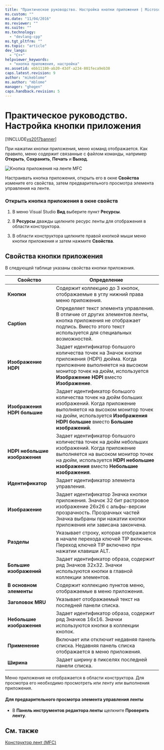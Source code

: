 ```yaml
---
title: "Практическое руководство. Настройка кнопки приложения | Microsoft Docs"
ms.custom: ""
ms.date: "11/04/2016"
ms.reviewer: ""
ms.suite: ""
ms.technology: 
  - "devlang-cpp"
ms.tgt_pltfrm: ""
ms.topic: "article"
dev_langs: 
  - "C++"
helpviewer_keywords: 
  - "кнопка приложения, настройка"
ms.assetid: ebb11180-ab20-43df-a234-801feca9eb38
caps.latest.revision: 9
author: "mikeblome"
ms.author: "mblome"
manager: "ghogen"
caps.handback.revision: 5
---
```

# Практическое руководство. Настройка кнопки приложения
[!INCLUDE[vs2017banner](../assembler/inline/includes/vs2017banner.md)]

При нажатии кнопки приложения, меню команд отображается.  Как правило, меню содержит связанные с файлом команды, например **Открыть**, **Сохранить**, **Печать** и **Выход**.  
  
 ![Кнопка приложения на ленте MFC](../mfc/media/application_button.png "Application\_Button")  
  
 Настраивать кнопка приложения, открыть его в окне **Свойства** измените его свойства, затем предварительного просмотра элемента управления на ленте.  
  
### Открыть кнопка приложения в окне свойств  
  
1.  В меню Visual Studio **Вид** выберите пункт **Ресурсы**.  
  
2.  В **Ресурсы** дважды щелкните ресурс ленты для отображения в области конструктора.  
  
3.  В области конструктора щелкните правой кнопкой мыши меню кнопки приложения и затем нажмите **Свойства**.  
  
## Свойства кнопки приложения  
 В следующей таблице указаны свойства кнопки приложения.  
  
|Свойство|Определение|  
|--------------|-----------------|  
|**Кнопки**|Содержит коллекцию до 3 кнопок, отображаемые в углу нижний права меню приложения.|  
|**Caption**|Определяет текст элемента управления.  В отличие от других элементов ленты, кнопка приложения не отображает подпись.  Вместо этого текст используется для специальных возможностей.|  
|**Изображение HDPI**|Задает идентификатор большого количества точек на Значок кнопки приложения \(HDPI\) дюйма.  Когда приложение выполняется на высоком монитор точек на дюйм, используется **Изображение HDPI** вместо **Изображение**.|  
|**Изображения HDPI большие**|Задает идентификатор большого количества точек на дюйм больших изображений.  Когда приложение выполняется на высоком монитор точек на дюйм, используется **Изображения HDPI большие** вместо **Большие изображений**.|  
|**HDPI небольшие изображения**|Задает идентификатор большого количества точек на дюйм небольших изображений.  Когда приложение выполняется на высоком монитор точек на дюйм, используется **HDPI небольшие изображения** вместо **Небольшие изображения**.|  
|**Идентификатор**|Задает идентификатор элемента управления.|  
|**Изображение**|Задает идентификатор Значка кнопки приложения.  Значок 32 бит растровое изображение 26x26 с альфы\-версии прозрачность.  Прозрачных частей Значка выбраны при нажатии кнопки приложения или зависана закончена.|  
|**Разделы**|Указывает строку, которая отображается в начале перехода ключей TIP включен.  Переход ключей TIP включено при нажатии клавиши ALT.|  
|**Большие изображений**|Задает идентификатор образа, содержит ряд Значков 32x32.  Значки используются кнопки в главной коллекции элементов.|  
|**В основном элементы**|Содержит коллекцию пунктов меню, отображаемые в меню приложения.|  
|**Заголовок MRU**|Указывает отображаемый текст на последней панели списка.|  
|**Небольшие изображения**|Задает идентификатор образа, содержит ряд Значков 16x16.  Значки используются кнопки в коллекции кнопок.|  
|**Применение**|Включает или отключит недавняя панель списка.  Недавняя панель списка отображается в меню приложения.|  
|**Ширина**|Задает ширину в пикселях последней панели списка.|  
  
 Меню приложения не отображается в области конструктора.  Для просмотра его необходимо просмотреть или ленту или выполнения приложения.  
  
#### Для предварительного просмотра элемента управления ленты  
  
-   В **Панель инструментов редактора ленты** щелкните **Проверить ленту**.  
  
## См. также  
 [Конструктор лент \(MFC\)](../mfc/ribbon-designer-mfc.md)
